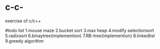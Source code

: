 # c-c-
exercise of c/c++

#todo list
1.mouse maze
2.bucket sort
3.max heap
4.modify selectionsort
5.radixsort
6.binaytree(implemention)
7.RB-tree(implemention)
8.linkedlist
9.greedy algorithm
